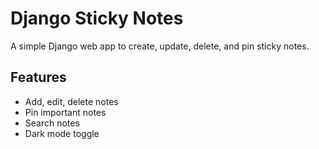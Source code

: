 # Django Sticky Notes

A simple Django web app to create, update, delete, and pin sticky notes.

## Features
- Add, edit, delete notes
- Pin important notes
- Search notes
- Dark mode toggle
